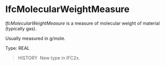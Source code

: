 # IfcMolecularWeightMeasure

_IfcMolecularWeightMeasure_ is a measure of molecular weight of material (typically gas).

Usually measured in g/mole.

Type: REAL

> HISTORY&nbsp; New type in IFC2x.
